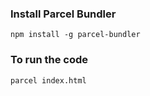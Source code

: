 ### Install Parcel Bundler

`npm install -g parcel-bundler`

### To run the code

`parcel index.html`
